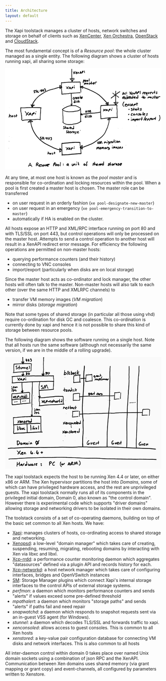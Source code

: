 ```yaml
---
title: Architecture
layout: default
---
```


The Xapi toolstack manages a cluster of hosts, network switches and storage
on behalf of clients such as
[XenCenter](https://github.com/xenserver/xenadmin),
[Xen Orchestra](https://xen-orchestra.com),
[OpenStack](http://www.openstack.org)
and [CloudStack](http://cloudstack.apache.org).

The most fundamental concept is of a *Resource pool*: the whole cluster
managed as a single entity. The following diagram shows a cluster of hosts
running xapi, all sharing some storage:

![A Resource Pool](pool.png)

At any time, at most one host is known as the *pool master* and is responsible
for co-ordination and locking resources within the pool. When a pool is
first created a master host is chosen. The master role can be transferred
- on user request in an orderly fashion (```xe pool-designate-new-master```)
- on user request in an emergency (```xe pool-emergency-transition-to-master```)
- automatically if HA is enabled on the cluster.

All hosts expose an HTTP and XML/RPC interface running on port 80 and with TLS/SSL
on port 443, but control operations will only be processed on the master host.
Attempts to send a control operation to another host will result in a XenAPI
redirect error message. For efficiency the following operations are permitted
on non-master hosts:
- querying performance counters (and their history)
- connecting to VNC consoles
- import/export (particularly when disks are on local storage)

Since the master host acts as co-ordinator and lock manager, the other hosts
will often talk to the master. Non-master hosts will also talk to each other
(over the same HTTP and XMLRPC channels) to
- transfer VM memory images (*VM migration*)
- mirror disks (*storage migration*)

Note that some types of shared storage (in particular all those using vhd)
require co-ordination for disk GC and coalesce. This co-ordination is currently
done by xapi and hence it is not possible to share this kind of storage between
resource pools.

The following diagram shows the software running on a single host. Note that
all hosts run the same software (although not necessarily the same version,
  if we are in the middle of a rolling upgrade).

![A Host](host.png)

The xapi toolstack expects the host to be running Xen 4.4 or later, on either
x86 or ARM. The Xen hypervisor partitions the host into *Domains*, some of
which can have privileged hardware access, and the rest are unprivileged guests.
The xapi toolstack normally runs all of its components in the privileged
initial domain, Domain 0, also known as "the control domain". However there is
experimental code which supports "driver domains" allowing storage and networking
drivers to be isolated in their own domains.

The toolstack consists of a set of co-operating daemons, building on top of the
basic set common to all Xen hosts. We have:
- [Xapi](https://github.com/xapi-project/xen-api): manages
  clusters of hosts, co-ordinating access to shared storage and networking.
- [Xenopsd](https://github.com/xapi-project/xenopsd): a low-level
  "domain manager" which takes care of creating, suspending, resuming, migrating,
  rebooting domains by interacting with Xen via libxc and libxl.
- [Xcp-rrdd](https://github.com/xapi-project/xcp-rrdd): a
  performance counter monitoring daemon which aggregates "datasources" defined
  via a plugin API and records history for each.
- [Xcp-networkd](https://github.com/xapi-project/xcp-networkd):
  a host network manager which takes care of configuring interfaces, bridges
  and OpenVSwitch instances
- [SM](https://github.com/xapi-project/sm): Storage Manager
  plugins which connect Xapi's internal storage interfaces to the control
  APIs of external storage systems.
- *perfmon*: a daemon which monitors performance counters and sends "alerts"
  if values exceed some pre-defined threshold
- *mpathalert*: a daemon which monitors "storage paths" and sends "alerts"
  if paths fail and need repair
- *snapwatchd*: a daemon which responds to snapshot requests sent via an in-guest
  VSS agent (for Windows).
- *stunnel*: a daemon which decodes TLS/SSL and forwards traffic to xapi.
- *xenconsoled*: allows access to guest consoles. This is common to all Xen
  hosts
- *xenstored*: a key-value pair configuration database for connecting VM
  disks and network interfaces. This is also common to all hosts

All inter-daemon control within domain 0 takes place over named Unix domain sockets
using a combination of json RPC and the XenAPI. Communication between Xen domains
uses shared memory (via grant mapping or grant copy) and event-channels, all
configured by parameters written to Xenstore.
